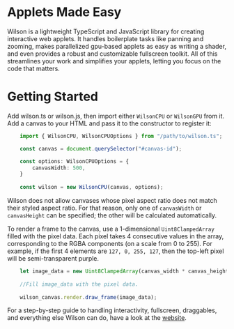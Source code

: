 # Applets Made Easy

Wilson is a lightweight TypeScript and JavaScript library for creating interactive web applets. It handles boilerplate tasks like panning and zooming, makes parallelized gpu-based applets as easy as writing a shader, and even provides a robust and customizable fullscreen toolkit. All of this streamlines your work and simplifies your applets, letting you focus on the code that matters.



# Getting Started

Add wilson.ts or wilson.js, then import either `WilsonCPU` or `WilsonGPU` from it. Add a canvas to your HTML and pass it to the constructor to register it:
```ts
    import { WilsonCPU, WilsonCPUOptions } from "/path/to/wilson.ts";

	const canvas = document.querySelector("#canvas-id");

    const options: WilsonCPUOptions = {
		canvasWidth: 500,
	}
    
    const wilson = new WilsonCPU(canvas, options);
```

Wilson does not allow canvases whose pixel aspect ratio does not match their styled aspect ratio. For that reason, only one of `canvasWidth` or `canvasHeight` can be specified; the other will be calculated automatically.

To render a frame to the canvas, use a 1-dimensional `Uint8ClampedArray` filled with the pixel data. Each pixel takes 4 consecutive values in the array, corresponding to the RGBA components (on a scale from 0 to 255). For example, if the first 4 elements are `127, 0, 255, 127`, then the top-left pixel will be semi-transparent purple.

```js
    let image_data = new Uint8ClampedArray(canvas_width * canvas_height * 4);
    
    //Fill image_data with the pixel data. 
    
    wilson_canvas.render.draw_frame(image_data);
```

For a step-by-step guide to handling interactivity, fullscreen, draggables, and everything else Wilson can do, have a look at the [website](https://cruzgodar.com/projects/wilson/).